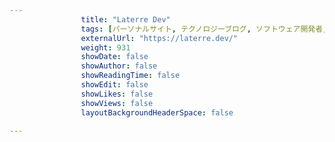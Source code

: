 ---
                title: "Laterre Dev"
                tags: [パーソナルサイト, テクノロジーブログ, ソフトウェア開発者, ポートフォリオサイト]
                externalUrl: "https://laterre.dev/"
                weight: 931
                showDate: false
                showAuthor: false
                showReadingTime: false
                showEdit: false
                showLikes: false
                showViews: false
                layoutBackgroundHeaderSpace: false
                ---

